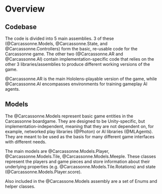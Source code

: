 # Overview

## Codebase

The code is divided into 5 main assemblies.
3 of these (@Carcassonne.Models, @Carcassonne.State, and @Carcassonne.Controllers) form the basic, re-usable code for the Carcassonne game.
The other two (@Carcassonne.AR and @Carcassonne.AI) contain implementation-specific code that relies on the other 3 libraries/assemblies to produce different working versions of the game.

@Carcassonne.AR is the main Hololens-playable version of the game, while @Carcassonne.AI encompasses environments for training gameplay AI agents.

## Models

The @Carcassonne.Models represent basic game entities in the Carcassonne boardgame.
They are designed to be Unity-specific, but implementation-independent, meaning that they are not dependent on, for example, networked play libraries (@Photon) or AI libraries (@MLAgents).
They are meant to be used as the basis for many different game interfaces with different needs.

The main models are @Carcassonne.Models.Player, @Carcassonne.Models.Tile, @Carcassonne.Models.Meeple.
These classes represent the players and game pieces and store information about their underlying properties (e.g. @Carcassonne.Models.Tile.Rotations) and state (@Carcassonne.Models.Player.score).

Also included in the @Carcassone.Models assembly are a set of Enums and helper classes.
